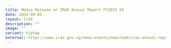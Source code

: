 ```yaml
---
title: Media Release on IRAS Annual Report FY2023 24
date: 2024-09-05
layout: link
description: ""
image: ""
variant: tiptap
external: https://www.iras.gov.sg/news-events/newsroom/iras-annual-report-fy2023-24
---
```


